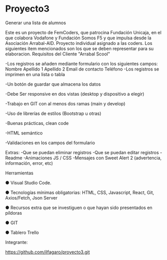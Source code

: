 # Proyecto3
Generar una lista de alumnos

Este es un proyecto de FemCoders, que patrocina Fundación Unicaja, en el que colabora Vodafone y Fundación Somos F5 y que impulsa desde la Asociación Arrabal-AID.
Proyecto individual asignado a las coders.
Los siguientes item mencionados  son los que se deben representar para su elaboracion.
Requisitos del Cliente "Arrabal Scool"

-Los registros se añaden mediante formulario con los siguientes campos:
Nombre
Apellido 1
Apellido 2
Email de contacto
Teléfono
-Los registros se imprimen en una lista o tabla

-Un botón de guardar que almacena los datos

-Debe Ser responsive en dos vistas (desktop y dispositivo a elegir)

-Trabajo en GIT con al menos dos ramas (main y develop)

-Uso de librerías de estilos (Bootstrap u otras)

-Buenas prácticas, clean code

-HTML semántico

-Validaciones en los campos del formulario

Extras:
-Que se puedan eliminar registros
-Que se puedan editar registros
-Readme
-Animaciones JS / CSS
-Mensajes con Sweet Alert 2 (advertencia, información, error, etc)

Herramientas

● Visual Studio Code.

● Tecnologías mínimas obligatorias: HTML, CSS, Javascript, React, Git, Axios/Fetch, Json Server

● Recursos extra que se investiguen o que hayan sido presentados en píldoras

● GIT

● Tablero Trello

Integrante:


https://github.com/ilfagaro/proyecto3.git
